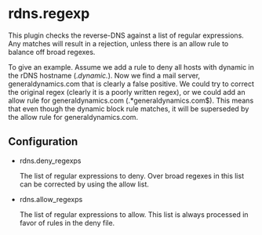 rdns.regexp
===========

This plugin checks the reverse-DNS against a list of regular expressions. Any
matches will result in a rejection, unless there is an allow rule to
balance off broad regexes.

To give an example.  Assume we add a rule to deny all hosts with dynamic
in the rDNS hostname (.*dynamic.*).  Now we find a mail server,
generaldynamics.com that is clearly a false positive.  We could try
to correct the original regex (clearly it is a poorly written regex), or
we could add an allow rule for generaldynamics.com (.*generaldynamics\.com$).
This means that even though the dynamic block rule matches, it will be
superseded by the allow rule for generaldynamics.com.

Configuration
-------------

* rdns.deny_regexps

  The list of regular expressions to deny.  Over broad regexes in this list
  can be corrected by using the allow list. 

* rdns.allow_regexps

  The list of regular expressions to allow.  This list is always processed
  in favor of rules in the deny file.
